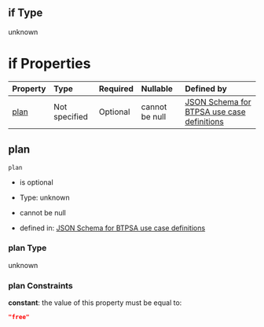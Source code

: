 ## if Type

unknown

# if Properties

| Property      | Type          | Required | Nullable       | Defined by                                                                                                                                                                                                                                |
| :------------ | :------------ | :------- | :------------- | :---------------------------------------------------------------------------------------------------------------------------------------------------------------------------------------------------------------------------------------- |
| [plan](#plan) | Not specified | Optional | cannot be null | [JSON Schema for BTPSA use case definitions](btpsa-usecase-properties-services-items-allof-2-then-allof-6-then-allof-0-if-properties-plan.md "undefined#/properties/services/items/allOf/2/then/allOf/6/then/allOf/0/if/properties/plan") |

## plan



`plan`

*   is optional

*   Type: unknown

*   cannot be null

*   defined in: [JSON Schema for BTPSA use case definitions](btpsa-usecase-properties-services-items-allof-2-then-allof-6-then-allof-0-if-properties-plan.md "undefined#/properties/services/items/allOf/2/then/allOf/6/then/allOf/0/if/properties/plan")

### plan Type

unknown

### plan Constraints

**constant**: the value of this property must be equal to:

```json
"free"
```
